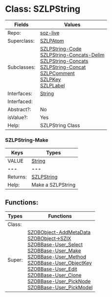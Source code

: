 
# Class:	SZLPString

| Fields | Values |
| --------- | --------- |
| Repo: | [soz-live](/repos/soz-live.html) |
| Superclass: | [SZLPAtom](SZLPAtom.html) |
| Subclasses: | [SZLPString-Code](SZLPString-Code.html) <br> [SZLPString-Concats-Delim](SZLPString-Concats-Delim.html) <br> [SZLPString-Concats](SZLPString-Concats.html) <br> [SZLPString-Concat](SZLPString-Concat.html) <br> [SZLPComment](SZLPComment.html) <br> [SZLPKey](SZLPKey.html) <br> [SZLPLabel](SZLPLabel.html) |
| Interfaces: | [String](String.html) |
| Interfaced: |  |
| Abstract?: | No |
| isValue?: | Yes |
| Help: | SZLPString Class |

### SZLPString-Make

| Keys | Types |
| --------- | --------- |
| VALUE | [String](String.html) |
| **---** | **---** |
| Returns: | [SZLPString](SZLPString.html) |
| Help: | Make a SZLPString |


## Functions:

| Types | Functions |
| --------- | --------- |
| Class: |  |
| Super: | [SZOBObject-AddMetaData](SZOBObject.html) <br> [SZOBObject->SZIX](SZOBObject.html) <br> [SZOBBase-User_Select](SZOBBase.html) <br> [SZOBBase-User_Make](SZOBBase.html) <br> [SZOBBase-User_Method](SZOBBase.html) <br> [SZOBBase-User_ObjectKey](SZOBBase.html) <br> [SZOBBase-User_Edit](SZOBBase.html) <br> [SZOBBase-User_Clone](SZOBBase.html) <br> [SZOBBase-User_PickNode](SZOBBase.html) <br> [SZOBBase-User_PickModel](SZOBBase.html) |


